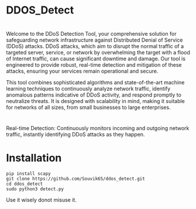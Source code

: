 # DDOS_Detect

#
Welcome to the DDoS Detection Tool, your comprehensive solution for safeguarding network infrastructure against Distributed Denial of Service (DDoS) attacks. DDoS attacks, which aim to disrupt the normal traffic of a targeted server, service, or network by overwhelming the target with a flood of Internet traffic, can cause significant downtime and damage. Our tool is engineered to provide robust, real-time detection and mitigation of these attacks, ensuring your services remain operational and secure.

This tool combines sophisticated algorithms and state-of-the-art machine learning techniques to continuously analyze network traffic, identify anomalous patterns indicative of DDoS activity, and respond promptly to neutralize threats. It is designed with scalability in mind, making it suitable for networks of all sizes, from small businesses to large enterprises.
#
Real-time Detection: Continuously monitors incoming and outgoing network traffic, instantly identifying DDoS attacks as they happen.

# <h1>Installation</h1>
`pip install scapy`<br>
`git clone https://github.com/Souvik65/ddos_detect.git`<br>
`cd ddos_detect`<br>
`sudo python3 detect.py`<br>



Use it wisely donot misuse it.
